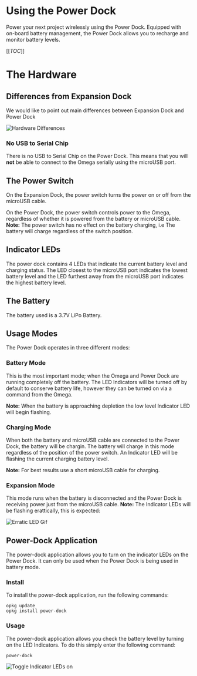 # Using the Power Dock

Power your next project wirelessly using the Power Dock. Equipped with on-board battery management, the Power Dock allows you to recharge and monitor battery levels. 

[[_TOC_]]

# The Hardware

## Differences from Expansion Dock

We would like to point out main differences between Expansion Dock and Power Dock

![Hardware Differences](http://i.imgur.com/fYUrTNH.jpg)

### No USB to Serial Chip

There is no USB to Serial Chip on the Power Dock. This means that you will **not** be able to connect to the Omega serially using the microUSB port.

## The Power Switch

On the Expansion Dock, the power switch turns the power on or off from the microUSB cable. 

On the Power Dock, the power switch controls power to the Omega, regardless of whether it is powered from the battery or microUSB cable. **Note:** The power switch has no effect on the battery charging, i.e The battery will charge regardless of the switch position. 

## Indicator LEDs

The power dock contains 4 LEDs that indicate the current battery level and charging status. The LED closest to the microUSB port indicates the lowest battery level and the LED furthest away from the microUSB port indicates the highest battery level. 

<!-- images at lowest and highest levels -->


## The Battery

The battery used is a 3.7V LiPo Battery. <!-- It has an approximate lifetime of x hours and charging time of y hours. --> 


## Usage Modes

The Power Dock operates in three different modes: 

### Battery Mode

This is the most important mode; when the Omega and Power Dock are running completely off the battery. The LED Indicators will be turned off by default to conserve battery life, however they can be turned on via a command from the Omega.

 **Note:** When the battery is approaching depletion the low level Indicator LED will begin flashing.

### Charging Mode

When both the battery and microUSB cable are connected to the Power Dock, the battery will be chargin. The battery will charge in this mode regardless of the position of the power switch. An Indicator LED will be flashing the current charging battery level. 

**Note:** For best results use a short microUSB cable for charging.

### Expansion Mode

This mode runs when the battery is disconnected and the Power Dock is receiving power just from the microUSB cable. **Note:** The Indicator LEDs will be flashing erattically, this is expected:

![Erratic LED Gif](http://i.imgur.com/bXvgvZu.gif)

## Power-Dock Application

The power-dock application allows you to turn on the indicator LEDs on the Power Dock. It can only be used when the Power Dock is being used in battery mode. 

### Install

To install the power-dock application, run the following commands:

```
opkg update
opkg install power-dock
```

### Usage

The power-dock application allows you check the battery level by turning on the LED Indicators. To do this simply enter the following command:

```
power-dock
``` 

![Toggle Indicator LEDs on](http://i.imgur.com/oFgTLmf.gif)